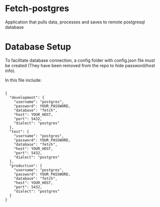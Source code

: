 # Fetch-postgres
Application that pulls data, processes and saves to remote postgresql database

# Database Setup
To facilitate database connection, a config folder with config.json file must be created (They have been removed from the repo to hide password/host info).

In this file include:
<pre><code>
{
  "development": {
    "username": "postgres",
    "password": YOUR_PASSWORD,
    "database": "fetch",
    "host": YOUR_HOST,
    "port": 5432,
    "dialect": "postgres"
  },
  "test": {
    "username": "postgres",
    "password": YOUR_PASSWORD,
    "database": "fetch",
    "host": YOUR_HOST,
    "port": 5432,
    "dialect": "postgres"
  },
  "production": {
    "username": "postgres",
    "password": YOUR_PASSWORD,
    "database": "fetch",
    "host": YOUR_HOST,
    "port": 5432,
    "dialect": "postgres"
  }
}
</pre></code>
